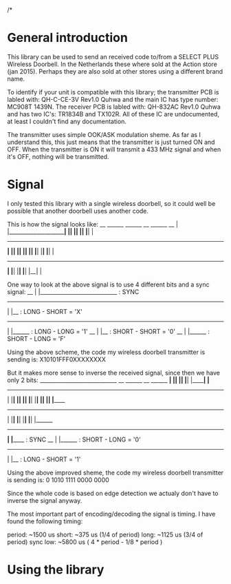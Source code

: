 /* 
# General introduction

This library can be used to send an received code to/from a SELECT PLUS Wireless Doorbell. In the Netherlands these where sold at the Action store (jan 2015). Perhaps they are also sold at other stores using a different brand name. 

To identify if your unit is compatible with this library; the transmitter PCB is labled with: QH-C-CE-3V Rev1.0 Quhwa and the main IC has type number: MC908T 1439N. The receiver PCB is labled with: QH-832AC Rev1.0 Quhwa and has two IC's: TR1834B and TX102R. All of these IC are undocumented, at least I couldn't find any documentation.

The transmitter uses simple OOK/ASK modulation sheme. As far as I understand this, this just means that the transmitter is just turned ON and OFF. When the transmitter is ON it will transmit a 433 MHz signal and when it's OFF, nothing will be transmitted.

# Signal
I only tested this library with a single wireless doorbell, so it could well be
possible that another doorbell uses another code.

This is how the signal looks like:
\__                             \______    ______        __    ______        __
|  |____________________________|      |__|      |______|  |__|      |______|  |

   ______        __        __        __        __    ______    ______    ______
__|      |______|  |______|  |______|  |______|  |__|      |__|      |__|      |

   ______    ______    ______    ______    ______
__|      |__|      |__|      |__|      |__|      |

One way to look at the above signal is to use 4 different bits and a sync signal:
 __
|  |____________________________  : SYNC
 ______
|      |__        : LONG - SHORT  = 'X'
 ______
|      |______    : LONG - LONG   = '1'
 __
|  |__            : SHORT - SHORT = '0'
 __
|  |______        : SHORT - LONG  = 'F'

Using the above scheme, the code my wireless doorbell transmitter is sending is: X10101FFF0XXXXXXXX

But it makes more sense to inverse the received signal, since then we have only 2 bits:
    ____________________________        __        ______    __        ______
 __|                            |______|  |______|      |__|  |______|      |__
 __        ______    ______    ______    ______    __        __        __        
|  |______|      |__|      |__|      |__|      |__|  |______|  |______|  |______
 __        __        __        __        __       
|  |______|  |______|  |______|  |______|  |______

   ____________________________ 
__|                            |______  : SYNC
 __
|  |______                              : SHORT - LONG  = '0'
 ______
|      |__                              : LONG  - SHORT = '1'

Using the above improved sheme, the code my wireless doorbell transmitter is sending is: 0 1010 1111 0000 0000

Since the whole code is based on edge detection we actualy don't have to inverse the signal anyway.

The most important part of encoding/decoding the signal is timing. I have found the following timing:

period:    ~1500 us
  short:    ~375  us (1/4 of period)
  long:     ~1125 us (3/4 of period)
sync low:  ~5800 us ( 4 * period - 1/8 * period )

# Using the library
